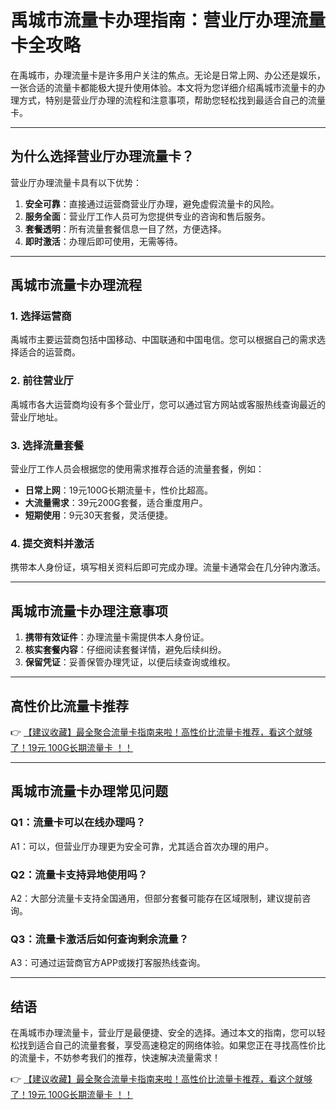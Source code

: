 # 禹城市流量卡办理指南：营业厅办理流量卡全攻略

在禹城市，办理流量卡是许多用户关注的焦点。无论是日常上网、办公还是娱乐，一张合适的流量卡都能极大提升使用体验。本文将为您详细介绍禹城市流量卡的办理方式，特别是营业厅办理的流程和注意事项，帮助您轻松找到最适合自己的流量卡。

---

## 为什么选择营业厅办理流量卡？

营业厅办理流量卡具有以下优势：
1. **安全可靠**：直接通过运营商营业厅办理，避免虚假流量卡的风险。
2. **服务全面**：营业厅工作人员可为您提供专业的咨询和售后服务。
3. **套餐透明**：所有流量套餐信息一目了然，方便选择。
4. **即时激活**：办理后即可使用，无需等待。

---

## 禹城市流量卡办理流程

### 1. **选择运营商**
禹城市主要运营商包括中国移动、中国联通和中国电信。您可以根据自己的需求选择适合的运营商。

### 2. **前往营业厅**
禹城市各大运营商均设有多个营业厅，您可以通过官方网站或客服热线查询最近的营业厅地址。

### 3. **选择流量套餐**
营业厅工作人员会根据您的使用需求推荐合适的流量套餐，例如：
- **日常上网**：19元100G长期流量卡，性价比超高。
- **大流量需求**：39元200G套餐，适合重度用户。
- **短期使用**：9元30天套餐，灵活便捷。

### 4. **提交资料并激活**
携带本人身份证，填写相关资料后即可完成办理。流量卡通常会在几分钟内激活。

---

## 禹城市流量卡办理注意事项

1. **携带有效证件**：办理流量卡需提供本人身份证。
2. **核实套餐内容**：仔细阅读套餐详情，避免后续纠纷。
3. **保留凭证**：妥善保管办理凭证，以便后续查询或维权。

---

## 高性价比流量卡推荐

👉 [【建议收藏】最全聚合流量卡指南来啦！高性价比流量卡推荐，看这个就够了！19元 100G长期流量卡 ！！](https://bit.ly/Liuliangka)

---

## 禹城市流量卡办理常见问题

### Q1：流量卡可以在线办理吗？
A1：可以，但营业厅办理更为安全可靠，尤其适合首次办理的用户。

### Q2：流量卡支持异地使用吗？
A2：大部分流量卡支持全国通用，但部分套餐可能存在区域限制，建议提前咨询。

### Q3：流量卡激活后如何查询剩余流量？
A3：可通过运营商官方APP或拨打客服热线查询。

---

## 结语

在禹城市办理流量卡，营业厅是最便捷、安全的选择。通过本文的指南，您可以轻松找到适合自己的流量套餐，享受高速稳定的网络体验。如果您正在寻找高性价比的流量卡，不妨参考我们的推荐，快速解决流量需求！

👉 [【建议收藏】最全聚合流量卡指南来啦！高性价比流量卡推荐，看这个就够了！19元 100G长期流量卡 ！！](https://bit.ly/Liuliangka)